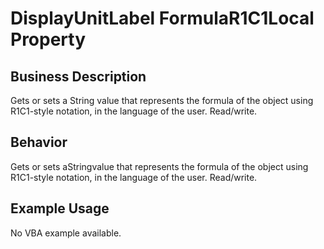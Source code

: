 # DisplayUnitLabel FormulaR1C1Local Property

## Business Description
Gets or sets a String value that represents the formula of the object using R1C1-style notation, in the language of the user. Read/write.

## Behavior
Gets or sets aStringvalue that represents the formula of the object using R1C1-style notation, in the language of the user. Read/write.

## Example Usage
No VBA example available.